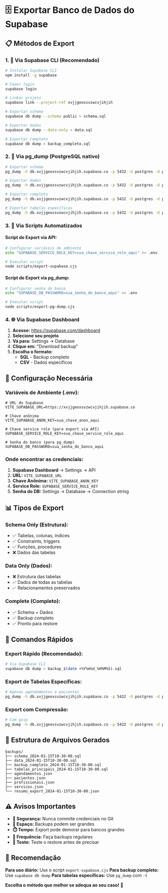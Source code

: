 # 🗄️ Exportar Banco de Dados do Supabase

## 📋 **Métodos de Export**

### **1. 🚀 Via Supabase CLI (Recomendado)**

```bash
# Instalar Supabase CLI
npm install -g supabase

# Fazer login
supabase login

# Linkar projeto
supabase link --project-ref xvjjgeoxsvzwcvjihjih

# Exportar schema
supabase db dump --schema public > schema.sql

# Exportar dados
supabase db dump --data-only > data.sql

# Exportar completo
supabase db dump > backup_completo.sql
```

### **2. 🐘 Via pg_dump (PostgreSQL nativo)**

```bash
# Exportar schema
pg_dump -h db.xvjjgeoxsvzwcvjihjih.supabase.co -p 5432 -U postgres -d postgres --schema-only > schema.sql

# Exportar dados
pg_dump -h db.xvjjgeoxsvzwcvjihjih.supabase.co -p 5432 -U postgres -d postgres --data-only > data.sql

# Exportar completo
pg_dump -h db.xvjjgeoxsvzwcvjihjih.supabase.co -p 5432 -U postgres -d postgres > backup_completo.sql

# Exportar tabelas específicas
pg_dump -h db.xvjjgeoxsvzwcvjihjih.supabase.co -p 5432 -U postgres -d postgres -t agendamentos -t pacientes > tabelas_especificas.sql
```

### **3. 🎯 Via Scripts Automatizados**

#### **Script de Export via API:**

```bash
# Configurar variáveis de ambiente
echo "SUPABASE_SERVICE_ROLE_KEY=sua_chave_service_role_aqui" >> .env

# Executar script
node scripts/export-supabase.cjs
```

#### **Script de Export via pg_dump:**

```bash
# Configurar senha do banco
echo "SUPABASE_DB_PASSWORD=sua_senha_do_banco_aqui" >> .env

# Executar script
node scripts/export-pg-dump.cjs
```

### **4. 🌐 Via Supabase Dashboard**

1. **Acesse:** https://supabase.com/dashboard
2. **Selecione seu projeto**
3. **Vá para:** Settings → Database
4. **Clique em:** "Download backup"
5. **Escolha o formato:**
   - **SQL** - Backup completo
   - **CSV** - Dados específicos

## 🔧 **Configuração Necessária**

### **Variáveis de Ambiente (.env):**

```env
# URL do Supabase
VITE_SUPABASE_URL=https://xvjjgeoxsvzwcvjihjih.supabase.co

# Chave anônima
VITE_SUPABASE_ANON_KEY=sua_chave_anon_aqui

# Chave service role (para export via API)
SUPABASE_SERVICE_ROLE_KEY=sua_chave_service_role_aqui

# Senha do banco (para pg_dump)
SUPABASE_DB_PASSWORD=sua_senha_do_banco_aqui
```

### **Onde encontrar as credenciais:**

1. **Supabase Dashboard** → Settings → API
2. **URL:** `VITE_SUPABASE_URL`
3. **Chave Anônima:** `VITE_SUPABASE_ANON_KEY`
4. **Service Role:** `SUPABASE_SERVICE_ROLE_KEY`
5. **Senha do DB:** Settings → Database → Connection string

## 📊 **Tipos de Export**

### **Schema Only (Estrutura):**

- ✅ Tabelas, colunas, índices
- ✅ Constraints, triggers
- ✅ Funções, procedures
- ❌ Dados das tabelas

### **Data Only (Dados):**

- ❌ Estrutura das tabelas
- ✅ Dados de todas as tabelas
- ✅ Relacionamentos preservados

### **Complete (Completo):**

- ✅ Schema + Dados
- ✅ Backup completo
- ✅ Pronto para restore

## 🎯 **Comandos Rápidos**

### **Export Rápido (Recomendado):**

```bash
# Via Supabase CLI
supabase db dump > backup_$(date +%Y%m%d_%H%M%S).sql
```

### **Export de Tabelas Específicas:**

```bash
# Apenas agendamentos e pacientes
pg_dump -h db.xvjjgeoxsvzwcvjihjih.supabase.co -p 5432 -U postgres -d postgres -t agendamentos -t pacientes > agendamentos_pacientes.sql
```

### **Export com Compressão:**

```bash
# Com gzip
pg_dump -h db.xvjjgeoxsvzwcvjihjih.supabase.co -p 5432 -U postgres -d postgres | gzip > backup_$(date +%Y%m%d).sql.gz
```

## 📁 **Estrutura de Arquivos Gerados**

```
backups/
├── schema_2024-01-15T10-30-00.sql
├── data_2024-01-15T10-30-00.sql
├── backup_completo_2024-01-15T10-30-00.sql
├── tabelas_principais_2024-01-15T10-30-00.sql
├── agendamentos.json
├── pacientes.json
├── profissionais.json
├── servicos.json
└── resumo_export_2024-01-15T10-30-00.json
```

## ⚠️ **Avisos Importantes**

- **🔐 Segurança:** Nunca commite credenciais no Git
- **💾 Espaço:** Backups podem ser grandes
- **⏱️ Tempo:** Export pode demorar para bancos grandes
- **🔄 Frequência:** Faça backups regulares
- **🧪 Teste:** Teste o restore antes de precisar

## 🚀 **Recomendação**

**Para uso diário:** Use o script `export-supabase.cjs` **Para backup completo:** Use
`supabase db dump` **Para tabelas específicas:** Use `pg_dump` com `-t`

**Escolha o método que melhor se adequa ao seu caso!** 🎯
